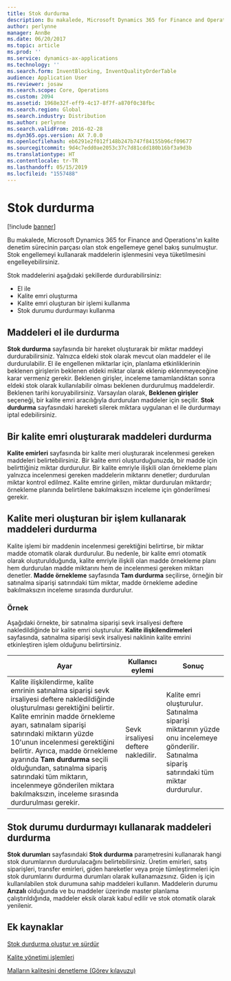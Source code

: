 ```yaml
---
title: Stok durdurma
description: Bu makalede, Microsoft Dynamics 365 for Finance and Operations'ın kalite denetim sürecinin parçası olan stok engellemeye genel bakış sunulmuştur. Stok engellemeyi kullanarak maddelerin işlenmesini veya tüketilmesini engelleyebilirsiniz.
author: perlynne
manager: AnnBe
ms.date: 06/20/2017
ms.topic: article
ms.prod: ''
ms.service: dynamics-ax-applications
ms.technology: ''
ms.search.form: InventBlocking, InventQualityOrderTable
audience: Application User
ms.reviewer: josaw
ms.search.scope: Core, Operations
ms.custom: 2094
ms.assetid: 1968e32f-eff9-4c17-8f7f-a870f0c38fbc
ms.search.region: Global
ms.search.industry: Distribution
ms.author: perlynne
ms.search.validFrom: 2016-02-28
ms.dyn365.ops.version: AX 7.0.0
ms.openlocfilehash: eb6291e2f012f148b247b747f84155b96cf09677
ms.sourcegitcommit: 9d4c7edd0ae2053c37c7d81cdd180b16bf3a9d3b
ms.translationtype: HT
ms.contentlocale: tr-TR
ms.lasthandoff: 05/15/2019
ms.locfileid: "1557488"
---
```

# <a name="inventory-blocking"></a>Stok durdurma

[!include [banner](../includes/banner.md)]

Bu makalede, Microsoft Dynamics 365 for Finance and Operations'ın kalite denetim sürecinin parçası olan stok engellemeye genel bakış sunulmuştur. Stok engellemeyi kullanarak maddelerin işlenmesini veya tüketilmesini engelleyebilirsiniz.

Stok maddelerini aşağıdaki şekillerde durdurabilirsiniz:
-   El ile
-   Kalite emri oluşturma
-   Kalite emri oluşturan bir işlemi kullanma
-   Stok durumu durdurmayı kullanma

## <a name="blocking-items-manually"></a>Maddeleri el ile durdurma
**Stok durdurma** sayfasında bir hareket oluşturarak bir miktar maddeyi durdurabilirsiniz. Yalnızca eldeki stok olarak mevcut olan maddeler el ile durdurulabilir. El ile engellenen miktarlar için, planlama etkinliklerinin beklenen girişlerin beklenen eldeki miktar olarak eklenip eklenmeyeceğine karar vermeniz gerekir. Beklenen girişler, inceleme tamamlandıktan sonra eldeki stok olarak kullanılabilir olması beklenen durdurulmuş maddelerdir. Beklenen tarihi koruyabilirsiniz. Varsayılan olarak, **Beklenen girişler** seçeneği, bir kalite emri aracılığıyla durdurulan maddeler için seçilir. **Stok durdurma** sayfasındaki hareketi silerek miktara uygulanan el ile durdurmayı iptal edebilirsiniz.

## <a name="blocking-items-by-creating-a-quality-order"></a>Bir kalite emri oluşturarak maddeleri durdurma
**Kalite emirleri** sayfasında bir kalite meri oluşturarak incelenmesi gereken maddeleri belirtebilirsiniz. Bir kalite emri oluşturduğunuzda, bir madde için belirttiğiniz miktar durdurulur. Bir kalite emriyle ilişkili olan örnekleme planı yalnızca incelenmesi gereken maddelerin miktarını denetler; durdurulan miktar kontrol edilmez. Kalite emrine girilen, miktar durdurulan miktardır; örnekleme planında belirtilene bakılmaksızın inceleme için gönderilmesi gerekir.

## <a name="blocking-items-by-using-a-process-that-generates-a-quality-order"></a>Kalite meri oluşturan bir işlem kullanarak maddeleri durdurma
Kalite işlemi bir maddenin incelenmesi gerektiğini belirtirse, bir miktar madde otomatik olarak durdurulur. Bu nedenle, bir kalite emri otomatik olarak oluşturulduğunda, kalite emriyle ilişkili olan madde örnekleme planı hem durdurulan madde miktarını hem de incelenmesi gereken miktarı denetler. **Madde örnekleme** sayfasında **Tam durdurma** seçilirse, örneğin bir satınalma siparişi satırındaki tüm miktar, madde örnekleme adedine bakılmaksızın inceleme sırasında durdurulur.
### <a name="example"></a>Örnek

Aşağıdaki örnekte, bir satınalma siparişi sevk irsaliyesi deftere nakledildiğinde bir kalite emri oluşturulur. **Kalite ilişkilendirmeleri** sayfasında, satınalma siparişi sevk irsaliyesi naklinin kalite emrini etkinleştiren işlem olduğunu belirtirsiniz.

|Ayar                                                                     |Kullanıcı eylemi                 |Sonuç             |
|--------------------------------------------------------------------------|----------------------------|-------------------|
| Kalite ilişkilendirme, kalite emrinin satınalma siparişi sevk irsaliyesi deftere nakledildiğinde oluşturulması gerektiğini belirtir. Kalite emrinin madde örnekleme ayarı, satınalam siparişi satırındaki miktarın yüzde 10'unun incelenmesi gerektiğini belirtir. Ayrıca, madde örnekleme ayarında **Tam durdurma** seçili olduğundan, satınalma sipariş satırındaki tüm miktarın, incelenmeye gönderilen miktara bakılmaksızın, inceleme sırasında durdurulması gerekir. | Sevk irsaliyesi deftere nakledilir. | Kalite emri oluşturulur. Satınalma siparişi miktarının yüzde onu incelemeye gönderilir.  Satınalma sipariş satırındaki tüm miktar durdurulur. |

## <a name="blocking-items-by-using-inventory-status-blocking"></a>Stok durumu durdurmayı kullanarak maddeleri durdurma
**Stok durumları** sayfasındaki **Stok durdurma** parametresini kullanarak hangi stok durumlarının durdurulacağını belirtebilirsiniz. Üretim emirleri, satış siparişleri, transfer emirleri, giden hareketler veya proje tümleştirmeleri için stok durumlarını durdurma durumları olarak kullanamazsınız. Giden iş için kullanılabilen stok durumuna sahip maddeleri kullanın. Maddelerin durumu **Arızalı** olduğunda ve bu maddeler üzerinde master planlama çalıştırıldığında, maddeler eksik olarak kabul edilir ve stok otomatik olarak yenilenir.



<a name="additional-resources"></a>Ek kaynaklar
--------

[Stok durdurma oluştur ve sürdür](tasks/create-maintain-inventory-blocking.md)

[Kalite yönetimi işlemleri](quality-management-processes.md)

[Malların kalitesini denetleme (Görev kılavuzu)](tasks/inspect-quality-goods.md)
